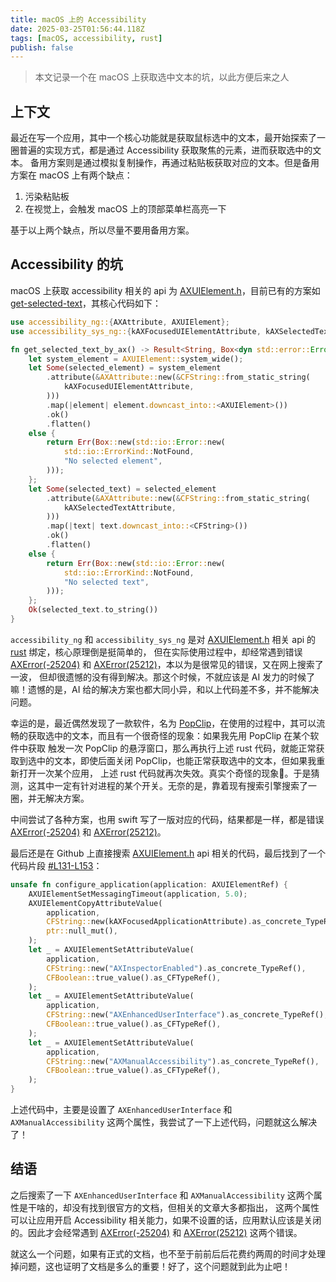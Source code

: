 ```yaml
---
title: macOS 上的 Accessibility
date: 2025-03-25T01:56:44.118Z
tags: [macOS, accessibility, rust]
publish: false
---
```


> 本文记录一个在 macOS 上获取选中文本的坑，以此方便后来之人

## 上下文

最近在写一个应用，其中一个核心功能就是获取鼠标选中的文本，最开始探索了一圈普遍的实现方式，都是通过 Accessibility 获取聚焦的元素，进而获取选中的文本。
备用方案则是通过模拟复制操作，再通过粘贴板获取对应的文本。但是备用方案在 macOS 上有两个缺点：

1. 污染粘贴板
2. 在视觉上，会触发 macOS 上的顶部菜单栏高亮一下

基于以上两个缺点，所以尽量不要用备用方案。

## Accessibility 的坑

macOS 上获取 accessibility 相关的 api 为 [AXUIElement.h][accessibility-api]，目前已有的方案如 [get-selected-text]，其核心代码如下：


```rs
use accessibility_ng::{AXAttribute, AXUIElement};
use accessibility_sys_ng::{kAXFocusedUIElementAttribute, kAXSelectedTextAttribute};

fn get_selected_text_by_ax() -> Result<String, Box<dyn std::error::Error>> {
    let system_element = AXUIElement::system_wide();
    let Some(selected_element) = system_element
        .attribute(&AXAttribute::new(&CFString::from_static_string(
            kAXFocusedUIElementAttribute,
        )))
        .map(|element| element.downcast_into::<AXUIElement>())
        .ok()
        .flatten()
    else {
        return Err(Box::new(std::io::Error::new(
            std::io::ErrorKind::NotFound,
            "No selected element",
        )));
    };
    let Some(selected_text) = selected_element
        .attribute(&AXAttribute::new(&CFString::from_static_string(
            kAXSelectedTextAttribute,
        )))
        .map(|text| text.downcast_into::<CFString>())
        .ok()
        .flatten()
    else {
        return Err(Box::new(std::io::Error::new(
            std::io::ErrorKind::NotFound,
            "No selected text",
        )));
    };
    Ok(selected_text.to_string())
}
```


`accessibility_ng` 和 `accessibility_sys_ng` 是对 [AXUIElement.h][accessibility-api] 相关 api 的 [rust] 绑定，核心原理倒是挺简单的，
但在实际使用过程中，却经常遇到错误 [AXError(-25204)][axerror-25204] 和 [AXError(25212)][axerror-25212]，本以为是很常见的错误，又在网上搜索了一波，
但却很遗憾的没有得到解决。那这个时候，不就应该是 AI 发力的时候了嘛！遗憾的是，AI 给的解决方案也都大同小异，和以上代码差不多，并不能解决问题。

幸运的是，最近偶然发现了一款软件，名为 [PopClip]，在使用的过程中，其可以流畅的获取选中的文本，而且有一个很奇怪的现象：如果我先用 PopClip 在某个软件中获取
触发一次 PopClip 的悬浮窗口，那么再执行上述 rust 代码，就能正常获取到选中的文本，即使后面关闭 PopClip，也能正常获取选中的文本，但如果我重新打开一次某个应用，
上述 rust 代码就再次失效。真实个奇怪的现象🤔。于是猜测，这其中一定有针对进程的某个开关。无奈的是，靠着现有搜索引擎搜索了一圈，并无解决方案。

中间尝试了各种方案，也用 swift 写了一版对应的代码，结果都是一样，都是错误 [AXError(-25204)][axerror-25204] 和 [AXError(25212)][axerror-25212]。

最后还是在 Github 上直接搜索 [AXUIElement.h][accessibility-api] api 相关的代码，最后找到了一个代码片段 [#L131-L153]：

```rs
unsafe fn configure_application(application: AXUIElementRef) {
    AXUIElementSetMessagingTimeout(application, 5.0);
    AXUIElementCopyAttributeValue(
        application,
        CFString::new(kAXFocusedApplicationAttribute).as_concrete_TypeRef(),
        ptr::null_mut(),
    );
    let _ = AXUIElementSetAttributeValue(
        application,
        CFString::new("AXInspectorEnabled").as_concrete_TypeRef(),
        CFBoolean::true_value().as_CFTypeRef(),
    );
    let _ = AXUIElementSetAttributeValue(
        application,
        CFString::new("AXEnhancedUserInterface").as_concrete_TypeRef(),
        CFBoolean::true_value().as_CFTypeRef(),
    );
    let _ = AXUIElementSetAttributeValue(
        application,
        CFString::new("AXManualAccessibility").as_concrete_TypeRef(),
        CFBoolean::true_value().as_CFTypeRef(),
    );
}
```

上述代码中，主要是设置了 `AXEnhancedUserInterface` 和 `AXManualAccessibility` 这两个属性，我尝试了一下上述代码，问题就这么解决了！

## 结语

之后搜索了一下 `AXEnhancedUserInterface` 和 `AXManualAccessibility` 这两个属性是干啥的，却没有找到很官方的文档，但相关的文章大多都指出，
这两个属性可以让应用开启 Accessibility 相关能力，如果不设置的话，应用默认应该是关闭的。因此才会经常遇到 [AXError(-25204)][axerror-25204] 
和 [AXError(25212)][axerror-25212] 这两个错误。

就这么一个问题，如果有正式的文档，也不至于前前后后花费约两周的时间才处理掉问题，这也证明了文档是多么的重要！好了，这个问题就到此为止吧！


[rust]: https://www.rust-lang.org/
[accessibility-api]: https://developer.apple.com/documentation/applicationservices/axuielement_h?language=objc
[get-selected-text]: https://github.com/yetone/get-selected-text
[axerror-25204]: https://developer.apple.com/documentation/applicationservices/axerror/kaxerrorcannotcomplete
[axerror-25212]: https://developer.apple.com/documentation/applicationservices/axerror/kaxerrornovalue
[PopClip]: https://www.popclip.app/
[#L131-L153]: https://github.com/stritefax/heelixchat/blob/8aadc34bff78717b1f8a0429f34ee01f8ecf5d7b/src-tauri/src/window_details_collector/macos/macos_accessibility_engine.rs#L131-L153